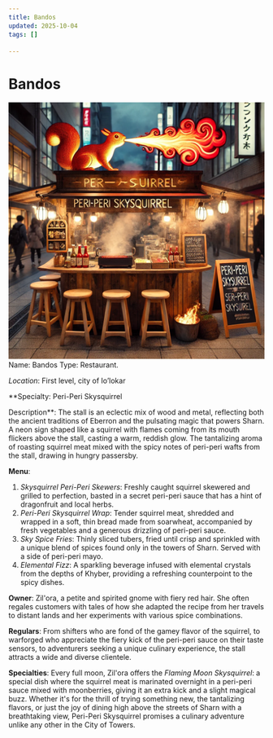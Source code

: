 ```yaml
---
title: Bandos
updated: 2025-10-04
tags: []

---
```


# Bandos

![0B712AF0-0CBB-405D-A5CD-CF7C43E08C40](/assets/images/0B712AF0-0CBB-405D-A5CD-CF7C43E08C40.webp)
Name: Bandos
Type: Restaurant.

*Location*: First level, city of Io’lokar

**Specialty:  Peri-Peri Skysquirrel

Description**: The stall is an eclectic mix of wood and metal, reflecting both the ancient traditions of Eberron and the pulsating magic that powers Sharn. A neon sign shaped like a squirrel with flames coming from its mouth flickers above the stall, casting a warm, reddish glow. The tantalizing aroma of roasting squirrel meat mixed with the spicy notes of peri-peri wafts from the stall, drawing in hungry passersby.

**Menu**:
1. *Skysquirrel Peri-Peri Skewers*: Freshly caught squirrel skewered and grilled to perfection, basted in a secret peri-peri sauce that has a hint of dragonfruit and local herbs.
3. *Peri-Peri Skysquirrel Wrap*: Tender squirrel meat, shredded and wrapped in a soft, thin bread made from soarwheat, accompanied by fresh vegetables and a generous drizzling of peri-peri sauce.
5. *Sky Spice Fries*: Thinly sliced tubers, fried until crisp and sprinkled with a unique blend of spices found only in the towers of Sharn. Served with a side of peri-peri mayo.
7. *Elemental Fizz*: A sparkling beverage infused with elemental crystals from the depths of Khyber, providing a refreshing counterpoint to the spicy dishes.

**Owner**: Zil'ora, a petite and spirited gnome with fiery red hair. She often regales customers with tales of how she adapted the recipe from her travels to distant lands and her experiments with various spice combinations.

**Regulars**: From shifters who are fond of the gamey flavor of the squirrel, to warforged who appreciate the fiery kick of the peri-peri sauce on their taste sensors, to adventurers seeking a unique culinary experience, the stall attracts a wide and diverse clientele.

**Specialties**: Every full moon, Zil'ora offers the *Flaming Moon Skysquirrel*: a special dish where the squirrel meat is marinated overnight in a peri-peri sauce mixed with moonberries, giving it an extra kick and a slight magical buzz.
Whether it's for the thrill of trying something new, the tantalizing flavors, or just the joy of dining high above the streets of Sharn with a breathtaking view, Peri-Peri Skysquirrel promises a culinary adventure unlike any other in the City of Towers.

